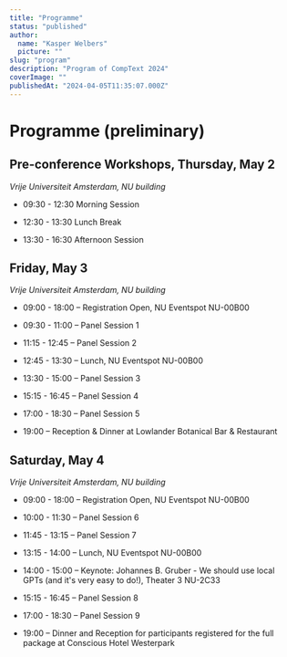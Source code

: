 ```yaml
---
title: "Programme"
status: "published"
author:
  name: "Kasper Welbers"
  picture: ""
slug: "program"
description: "Program of CompText 2024"
coverImage: ""
publishedAt: "2024-04-05T11:35:07.000Z"
---
```


# Programme (preliminary)

## Pre-conference Workshops, Thursday, May 2

_Vrije Universiteit Amsterdam, NU building_

- 09:30 - 12:30 Morning Session

- 12:30 - 13:30 Lunch Break

- 13:30 - 16:30 Afternoon Session

## Friday, May 3

_Vrije Universiteit Amsterdam, NU building_

- 09:00 - 18:00 – Registration Open, NU Eventspot NU-00B00

- 09:30 - 11:00 – Panel Session 1

- 11:15 - 12:45 – Panel Session 2

- 12:45 - 13:30 – Lunch, NU Eventspot NU-00B00

- 13:30 - 15:00 – Panel Session 3

- 15:15 - 16:45 – Panel Session 4

- 17:00 - 18:30 – Panel Session 5

- 19:00 – Reception & Dinner at Lowlander Botanical Bar & Restaurant

## Saturday, May 4

_Vrije Universiteit Amsterdam, NU building_

- 09:00 - 18:00 – Registration Open, NU Eventspot NU-00B00

- 10:00 - 11:30 – Panel Session 6

- 11:45 - 13:15 – Panel Session 7

- 13:15 - 14:00 – Lunch, NU Eventspot NU-00B00

- 14:00 - 15:00 – Keynote: Johannes B. Gruber - We should use local GPTs (and it's very easy to do!), Theater 3 NU-2C33

- 15:15 - 16:45 – Panel Session 8

- 17:00 - 18:30 – Panel Session 9

- 19:00 – Dinner and Reception for participants registered for the full package at Conscious Hotel Westerpark
